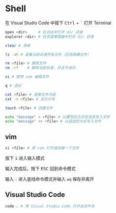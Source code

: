 # Shell

在 Visual Studio Code 中按下 <kbd>Ctrl</kbd> + <kbd>`</kbd> 打开 Terminal

```bash
open <dir>     # 在访达中打开 dir 目录
explorer <dir> # 在资源管理器中打开 dir 目录

clear # 清屏

ls -ah # 查看当前目录所有文件（包括隐藏文件）

rm <file> # 删除文件
rm -rf    # 删除当前目录，并且不询问

vi # 使用 vim 编辑文件

q # 退出

cat <file> # 查看文件内容
cat -n <file> # 显示行号

touch <file> # 创建文件

echo "message" > <file> # 以覆写的方式将消息写入文件
echo "message" >> <file> # 以追加的方式写入文件
```

## vim

```bash
vi <file> # 用 vim 打开或创建一个文件
```

按下 <kbd>i</kbd> 进入输入模式

输入完成后，按下 <kbd>ESC</kbd> 回到命令模式

输入 `:` 进入底线命令模式并输入 `wq` 保存并离开

## Visual Studio Code

```bash
code . # 用 Visual Studio Code 打开该文件夹
```